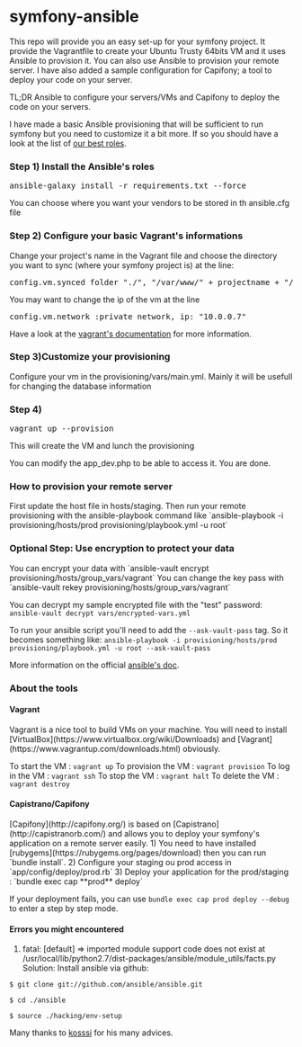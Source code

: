 symfony-ansible
===============

This repo will provide you an easy set-up for your symfony project.
It provide the Vagrantfile to create your Ubuntu Trusty 64bits VM and it uses Ansible to provision it.
You can also use Ansible to provision your remote server.
I have also added a sample configuration for Capifony; a tool to deploy your code on your server.

TL;DR Ansible to configure your servers/VMs and Capifony to deploy the code on your servers.

I have made a basic Ansible provisioning that will be sufficient to run symfony but you need to customize it a bit more.
If so you should have a look at the list of [our best roles](https://github.com/theodo/list-ansible-roles/blob/master/README.md).

<h3>Step 1) Install the Ansible's roles</h3>
<pre>ansible-galaxy install -r requirements.txt --force</pre>
<p>You can choose where you want your vendors to be stored in th ansible.cfg file</p>

<h3>Step 2) Configure your basic Vagrant's informations</h3>
<p>Change your project's name in the Vagrant file and choose the directory you want to sync (where your symfony project is) at the line:</p>
<pre>config.vm.synced_folder "./", "/var/www/" + projectname + "/current", type: "nfs"</pre>

<p>You may want to change the ip of the vm at the line</p>
<pre>config.vm.network :private_network, ip: "10.0.0.7"</pre>

Have a look at the [vagrant's documentation](https://docs.vagrantup.com/v2/provisioning/ansible.html) for more information.
<h3>Step 3)Customize your provisioning</h3>
<p>Configure your vm in the provisioning/vars/main.yml. Mainly it will be usefull for changing the database information</p> 

<h3>Step 4)</h3>
<pre>vagrant up --provision</pre>
This will create the VM and lunch the provisioning

You can modify the app_dev.php to be able to access it.
You are done. 

<h3>How to provision your remote server</h3>
First update the host file in hosts/staging.
Then run your remote provisioning with the ansible-playbook command like `ansible-playbook -i provisioning/hosts/prod provisioning/playbook.yml -u root`

<h3>Optional Step: Use encryption to protect your data</h3>
You can encrypt your data with `ansible-vault encrypt provisioning/hosts/group_vars/vagrant`
You can change the key pass with `ansible-vault rekey provisioning/hosts/group_vars/vagrant`

You can decrypt my sample encrypted file with the "test" password:
`ansible-vault decrypt vars/encrypted-vars.yml`

To run your ansible script you'll need to add the `--ask-vault-pass` tag.
So it becomes something like: `ansible-playbook -i provisioning/hosts/prod provisioning/playbook.yml -u root --ask-vault-pass`

More information on the official [ansible's doc](http://docs.ansible.com/playbooks_vault.html).

<h3>About the tools</h3>
<h4>Vagrant</h4>
Vagrant is a nice tool to build VMs on your machine.
You will need to install [VirtualBox](https://www.virtualbox.org/wiki/Downloads) and [Vagrant](https://www.vagrantup.com/downloads.html) obviously.

To start the VM : `vagrant up`
To provision the VM : `vagrant provision`
To log in the VM : `vagrant ssh`
To stop the VM : `vagrant halt`
To delete the VM : `vagrant destroy`

<h4>Capistrano/Capifony</h4>
[Capifony](http://capifony.org/) is based on [Capistrano](http://capistranorb.com/) and allows you to deploy your symfony's application on a remote server easily.
1) You need to have installed [rubygems](https://rubygems.org/pages/download) then you can run `bundle install`.
2) Configure your staging ou prod access in `app/config/deploy/prod.rb`
3) Deploy your application for the prod/staging : `bundle exec cap **prod** deploy`

If your deployment fails, you can use `bundle exec cap prod deploy --debug` to enter a step by step mode.

<h4>Errors you might encountered</h4>

1) fatal: [default] => imported module support code does not exist at /usr/local/lib/python2.7/dist-packages/ansible/module_utils/facts.py
Solution:
Install ansible via github:

`$ git clone git://github.com/ansible/ansible.git`

`$ cd ./ansible`

`$ source ./hacking/env-setup`

Many thanks to [kosssi](https://github.com/kosssi) for his many advices.
